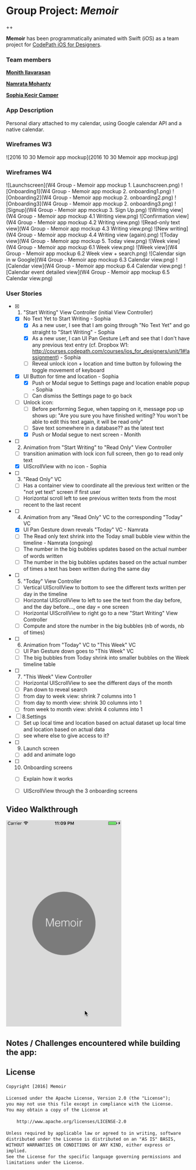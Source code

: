 # Group Project: *Memoir*
++


**Memoir** has been programmatically animated with Swift (iOS) as a team project for [CodePath iOS for Designers](http://codepath.com/iosfordesigners).


### Team members
[**Monith Ilavarasan**](https://github.com/Monith)

[**Namrata Mohanty**](https://github.com/nmohanty)

[**Sophia Kecir Camper**](https://github.com/sophiakc)


### App Description
Personal diary attached to my calendar, using Google calendar API and a native calendar.


### Wireframes W3
![2016 10 30 Memoir app mockup](2016 10 30 Memoir app mockup.jpg)

### Wireframes W4
![Launchscreen](W4 Group - Memoir app mockup 1. Launchscreen.png)
![Onboarding1](W4 Group - Memoir app mockup 2. onboarding1.png)
![Onboarding2](W4 Group - Memoir app mockup 2. onboarding2.png)
![Onboarding3](W4 Group - Memoir app mockup 2. onboarding3.png)
![Signup](W4 Group - Memoir app mockup 3. Sign Up.png)
![Writing view](W4 Group - Memoir app mockup 4.1 Writing view.png)
![Confirmation view](W4 Group - Memoir app mockup 4.2 Writing view.png)
![Read-only text view](W4 Group - Memoir app mockup 4.3 Writing view.png)
![New writing](W4 Group - Memoir app mockup 4.4 Writing view (again).png)
![Today view](W4 Group - Memoir app mockup 5. Today view.png)
![Week view](W4 Group - Memoir app mockup 6.1 Week view.png)
![Week view](W4 Group - Memoir app mockup 6.2 Week view + search.png)
![Calendar sign in w Google](W4 Group - Memoir app mockup 6.3 Calendar view.png)
![Calendar view](W4 Group - Memoir app mockup 6.4 Calendar view.png)
![Calendar event detailed view](W4 Group - Memoir app mockup 6.5 Calendar view.png)



### User Stories
* [X] 1. "Start Writing" View Controller (initial View Controller)
    * [X] No Text Yet to Start Writing - Sophia
        * [X] As a new user, I see that I am going through "No Text Yet" and go straight to "Start Writing" - Sophia
        * [X] As a new user, I can UI Pan Gesture Left and see that I don't have any previous text entry (cf. Dropbox W1: http://courses.codepath.com/courses/ios_for_designers/unit/1#!assignment) - Sophia
        * [ ] Reveal unlock icon + location and time button by following the toggle movement of keyboard
    
    * [X] UI Button for time and location - Sophia
        * [X] Push or Modal segue to Settings page and location enable popup - Sophia
        * [ ] Can dismiss the Settings page to go back
    
    * [ ] Unlock icon: 
        * [ ] Before performing Segue, when tapping on it, message pop up shows up: "Are you sure you have finished writing? You won't be able to edit this text again, it will be read only"
        * [ ] Save text somewhere in a database?? as the latest text
        * [X] Push or Modal segue to next screen - Monith

* [ ] 2. Animation from "Start Writing" to "Read Only" View Controller
    * [ ] transition animation with lock icon full screen, then go to read only text
    * [X] UIScrollView with no icon - Sophia

* [ ] 3. "Read Only" VC
    * [ ] Has a container view to coordinate all the previous text written or the "not yet text" screen if first user
    * [ ] Horizontal scroll left to see previous written texts from the most recent to the last recent

* [ ] 4. Animation from any "Read Only" VC to the corresponding "Today" VC
    * [X] UI Pan Gesture down reveals "Today" VC - Namrata
    * [ ] The Read only text shrink into the Today small bubble view within the timeline - Namrata (ongoing)
    * [ ] The number in the big bubbles updates based on the actual number of words written
    * [ ] The number in the big bubbles updates based on the actual number of times a text has been written during the same day

* [ ] 5. "Today" View Controller
    * [ ] Vertical UIScrollView to bottom to see the different texts written per day in the timeline
    * [ ] Horizontal UIScrollView to left to see the text from the day before, and the day before..., one day = one screen
    * [ ] Horizontal UIScrollView to right go to a new "Start Writing" View Controller
    * [ ] Compute and store the number in the big bubbles (nb of words, nb of times)
 
* [ ] 6. Animation from "Today" VC to "This Week" VC
	* [ ] UI Pan Gesture down goes to "This Week" VC
	* [ ] The big bubbles from Today shrink into smaller bubbles on the Week timeline table

* [ ] 7. "This Week" View Controller
    * [ ] Horizontal UIScrollView to see the different days of the month
    * [ ] Pan down to reveal search
    * [ ] from day to week view: shrink 7 columns into 1
    * [ ] from day to month view: shrink 30 columns into 1
    * [ ] from week to month view: shrink 4 columns into 1

* [ ] 8.Settings
    * [ ] Set up local time and location based on actual dataset up local time and location based on actual data
    * [ ] see where else to give access to it?

* [ ] 9. Launch screen
	* [ ] add and animate logo

* [ ] 10. Onboarding screens
    * [ ] Explain how it works
    * [ ] UIScrollView through the 3 onboarding screens



## Video Walkthrough

![Memoir](Memoir.gif)



## Notes / Challenges encountered while building the app:




## License

    Copyright [2016] Memoir

    Licensed under the Apache License, Version 2.0 (the "License");
    you may not use this file except in compliance with the License.
    You may obtain a copy of the License at

        http://www.apache.org/licenses/LICENSE-2.0

    Unless required by applicable law or agreed to in writing, software
    distributed under the License is distributed on an "AS IS" BASIS,
    WITHOUT WARRANTIES OR CONDITIONS OF ANY KIND, either express or implied.
    See the License for the specific language governing permissions and
    limitations under the License.
